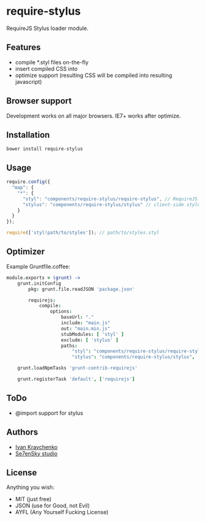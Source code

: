 require-stylus
==============

RequireJS Stylus loader module.

Features
--------
* compile *.styl files on-the-fly
* insert compiled CSS into <head>
* optimize support (resulting CSS will be compiled into resulting javascript)

Browser support
---------------
Development works on all major browsers.
IE7+ works after optimize.

Installation
------------
```bower install require-stylus```

Usage
-----
```javascript
require.config({
  "map": {
    "*": {
      "styl": "components/require-stylus/require-stylus", // RequireJS loader plugin
      "stylus": "components/require-stylus/stylus" // client-side stylus compiler instance (can/should be substituted with actual required stylus version)
    }
  }
});

require(['styl!path/to/styles']); // path/to/styles.styl
```

Optimizer
---------
Example Gruntfile.coffee:
```coffeescript
module.exports = (grunt) ->
	grunt.initConfig
		pkg: grunt.file.readJSON 'package.json'

		requirejs:
			compile:
				options:
					baseUrl: "."
					include: "main.js"
					out: "main.min.js"
					stubModules: [ 'styl' ]
					exclude: [ 'stylus' ]
					paths:
						"styl": "components/require-stylus/require-stylus",
						"stylus": "components/require-stylus/stylus",

	grunt.loadNpmTasks 'grunt-contrib-requirejs'

	grunt.registerTask 'default', ['requirejs']
```

ToDo
----
* @import support for stylus

Authors
-------
* [Ivan Kravchenko](http://github.com/krava)
* [Se7enSky studio](http://www.se7ensky.com/)

License
-------
Anything you wish:
* MIT (just free)
* JSON (use for Good, not Evil)
* AYFL (Any Yourself Fucking License)
